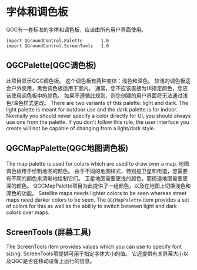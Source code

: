 # 字体和调色板

QGC有一套标准的字体和调色板，应该由所有用户界面使用。

```
import QGroundControl.Palette       1.0
import QGroundControl.ScreenTools   1.0
```

## QGCPalette(QGC调色板)

此项目显示QGC调色板。 这个调色板有两种变体：浅色和深色。 较浅的调色板适合户外使用，黑色调色板适用于室内。 通常，您不应该直接为UI指定颜色，您应该使用调色板中的颜色。 如果不遵循此规则，则您创建的用户界面将无法通过浅色/深色样式更改。 There are two variants of this palette: light and dark. The light palette is meant for outdoor use and the dark palette is for indoor. Normally you should never specify a color directly for UI, you should always use one from the palette. If you don't follow this rule, the user interface you create will not be capable of changing from a light/dark style.

## QGCMapPalette(QGC地图调色板)

The map palette is used for colors which are used to draw over a map. 地图调色板用于绘制地图的颜色。 由于不同的地图样式，特别是卫星和街道，您需要有不同的颜色来清晰地绘制它们。 卫星地图需要更浅的颜色，而街道地图需要更深的颜色。 QGCMapPalette项目为此提供了一组颜色，以及在地图上切换浅色和深色的功能。 Satellite maps needs lighter colors to be seen whereas street maps need darker colors to be seen. The `QGCMapPalette` item provides a set of colors for this as well as the ability to switch between light and dark colors over maps.

## ScreenTools (屏幕工具)

The ScreenTools item provides values which you can use to specify font sizing. ScreenTools项提供可用于指定字体大小的值。 它还提供有关屏幕大小以及QGC是否在移动设备上运行的信息。
